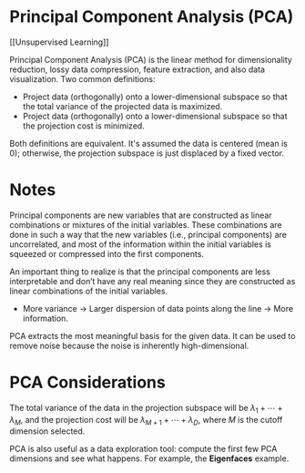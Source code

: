 # Principal Component Analysis (PCA)

[[Unsupervised Learning]]

Principal Component Analysis (PCA) is the linear method for dimensionality reduction, lossy data compression, feature extraction, and also data visualization. Two common definitions:

- Project data (orthogonally) onto a lower-dimensional subspace so that the total variance of the projected data is maximized.
- Project data (orthogonally) onto a lower-dimensional subspace so that the projection cost is minimized.

Both definitions are equivalent. It's assumed the data is centered (mean is 0); otherwise, the projection subspace is just displaced by a fixed vector.

# Notes

Principal components are new variables that are constructed as linear combinations or mixtures of the initial variables. These combinations are done in such a way that the new variables (i.e., principal components) are uncorrelated, and most of the information within the initial variables is squeezed or compressed into the first components.

An important thing to realize is that the principal components are less interpretable and don’t have any real meaning since they are constructed as linear combinations of the initial variables.

- More variance → Larger dispersion of data points along the line → More information.

PCA extracts the most meaningful basis for the given data. It can be used to remove noise because the noise is inherently high-dimensional.

# PCA Considerations

The total variance of the data in the projection subspace will be $\lambda_1 + \cdots + \lambda_M$, and the projection cost will be $\lambda_{M+1} + \cdots + \lambda_D$, where $M$ is the cutoff dimension selected.

PCA is also useful as a data exploration tool: compute the first few PCA dimensions and see what happens. For example, the **Eigenfaces** example.
